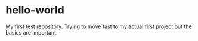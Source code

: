 # hello-world
My first test repository. Trying to move fast to my actual first project but the basics are important.
